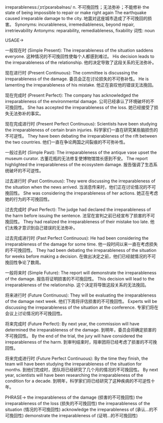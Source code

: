 irreparableness:/ˌɪrɪˈpɛərəbəlnəs/
n.
不可挽回性；无法弥补；不能修补
the state of being impossible to repair or make right again
The earthquake caused irreparable damage to the city. 地震对这座城市造成了不可挽回的损害。
Synonyms:  incurableness, irremediableness, beyond repair, irretrievability
Antonyms: reparability, remediableness, fixability
词性: noun


USAGE->

一般现在时 (Simple Present):
The irreparableness of the situation saddens everyone.  这种情况的不可挽回性使每个人都感到难过。
His decision leads to the irreparableness of the relationship. 他的决定导致了这段关系的无法弥补。

现在进行时 (Present Continuous):
The committee is discussing the irreparableness of the damage. 委员会正在讨论损失的不可弥补性。
He is lamenting the irreparableness of his mistake. 他正在哀叹他的错误无法挽回。


现在完成时 (Present Perfect):
The company has acknowledged the irreparableness of the environmental damage.  公司已经承认了环境破坏的不可挽回性。
She has accepted the irreparableness of the loss. 她已经接受了损失无法弥补的事实。


现在完成进行时 (Present Perfect Continuous):
Scientists have been studying the irreparableness of certain brain injuries. 科学家们一直在研究某些脑损伤的不可逆性。
They have been debating the irreparableness of the rift between the two countries. 他们一直在争论两国之间裂痕的不可弥补性。


一般过去时 (Simple Past):
The irreparableness of the antique vase upset the museum curator. 古董花瓶的无法修复使博物馆馆长感到不安。
The report highlighted the irreparableness of the ecosystem damage. 报告强调了生态系统破坏的不可逆性。


过去进行时 (Past Continuous):
They were discussing the irreparableness of the situation when the news arrived. 当消息传来时，他们正在讨论情况的不可挽回性。
She was considering the irreparableness of her actions. 她正在考虑她的行为的不可挽回性。


过去完成时 (Past Perfect):
The judge had declared the irreparableness of the harm before issuing the sentence. 法官在宣判之前已经宣布了损害的不可挽回性。
They had realized the irreparableness of their mistake too late.  他们太晚才意识到自己错误的无法弥补。


过去完成进行时 (Past Perfect Continuous):
He had been considering the irreparableness of the damage for some time. 他一段时间以来一直在考虑损失的不可挽回性。
They had been debating the irreparableness of the situation for weeks before making a decision. 在做出决定之前，他们已经就情况的不可挽回性争论了数周。


一般将来时 (Simple Future):
The report will demonstrate the irreparableness of the damage.  报告将证明损害的不可挽回性。
This decision will lead to the irreparableness of the relationship.  这个决定将导致这段关系的无法挽回。


将来进行时 (Future Continuous):
They will be evaluating the irreparableness of the damage next week.  他们下周将评估损害的不可挽回性。
Experts will be discussing the irreparableness of the situation at the conference. 专家们将在会议上讨论情况的不可挽回性。


将来完成时 (Future Perfect):
By next year, the commission will have determined the irreparableness of the damage. 到明年，委员会将确定损害的不可挽回性。
By the end of the trial, the jury will have considered the irreparableness of the harm.  到审判结束时，陪审团将已经考虑了损害的不可挽回性。


将来完成进行时 (Future Perfect Continuous):
By the time they finish, the team will have been studying the irreparableness of the situation for months. 到他们完成时，团队将已经研究了几个月的情况的不可挽回性。
By next year, scientists will have been researching the irreparableness of the condition for a decade. 到明年，科学家们将已经研究了这种疾病的不可逆性十年。


PHRASE->
the irreparableness of the damage (损害的不可挽回性)
the irreparableness of the loss (损失的不可挽回性)
the irreparableness of the situation (情况的不可挽回性)
acknowledge the irreparableness of (承认...的不可挽回性)
demonstrate the irreparableness of (证明...的不可挽回性)
